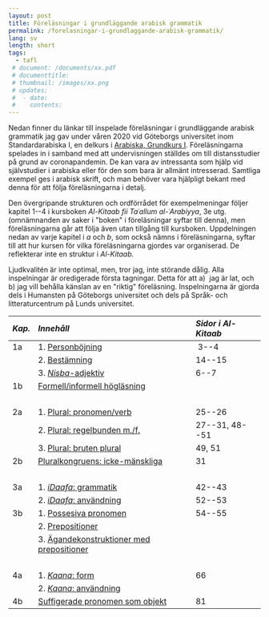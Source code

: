 ```yaml
---
layout: post
title: Föreläsningar i grundläggande arabisk grammatik
permalink: /forelasningar-i-grundlaggande-arabisk-grammatik/
lang: sv
length: short
tags:
  - tafl
 # document: /documents/xx.pdf
 # documenttitle: 
 # thumbnail: /images/xx.png
 # updates: 
 #  - date:
 #    contents:
---
```


Nedan finner du länkar till inspelade föreläsningar i grundläggande arabisk grammatik jag gav under våren 2020  vid Göteborgs universitet inom Standardarabiska&nbsp;I, en delkurs i [Arabiska, Grundkurs&nbsp;I](https://utbildning.gu.se/kurser/kurs_information/?courseId=AR1100&subjectType=grundKurs). Föreläsningarna spelades in i samband med att undervisningen ställdes om till distansstudier på grund av coronapandemin. De kan vara av intressanta som hjälp vid självstudier i arabiska eller för den som bara är allmänt intresserad.  Samtliga exempel ges i arabisk skrift, och man behöver vara hjälpligt bekant med denna för att följa föreläsningarna i detalj.

Den övergripande strukturen och ordförrådet för exempelmeningar följer kapitel 1--4 i kursboken *Al-Kitaab fii Taʿallum al-ʿArabiyya*, 3e utg. (omnämnanden av saker i "boken" i föreläsningar syftar till denna), men föreläsningarna går att följa även utan tillgång till kursboken. Uppdelningen nedan av varje kapitel i *a* och&nbsp;*b*, som också nämns i föreläsningarna, syftar till att hur kursen för vilka föreläsningarna gjordes var organiserad. De reflekterar inte en struktur i *Al-Kitaab.*

Ljudkvalitén är inte optimal, men, tror jag, inte störande dålig. Alla inspelningar är oredigerade första tagningar. Detta för att a)&nbsp; jag är lat, och b)&nbsp;jag vill behålla känslan av en "riktig" föreläsning. Inspelningarna är gjorda dels i Humansten på Göteborgs universitet och dels på Språk- och litteraturcentrum på Lunds universitet.

| *Kap.* | *Innehåll*                                                                                                                 | *Sidor i Al-Kitaab* |
| :--    | :-------------------------------------                                                                                     | :------------------ |
| 1a     | 1. [Personböjning](https://play.gu.se/media/1a1-personbojning+%28inget+intro%29/0_lldbix3o)                                |  3--4               |
|        | 2. [Bestämning](https://play.gu.se/media/1a2-bestamning/0_45qpfd1u)                                                        | 14--15              |
|        | 3. [*Nisba*-adjektiv](https://play.gu.se/media/1a3-nisba/0_9yb6zso4)                                                       | 6--7                |
| 1b     | [Formell/informell högläsning](https://play.gu.se/media/1b1-formell-och-informell-hoglasning/0_59b69hke)                   |                     |
| &nbsp; |                                                                                                                            |                     |
| 2a     | 1. [Plural: pronomen/verb](https://play.gu.se/media/2a1-person/0_6h0zqmvy)                                                 | 25--26              |
|        | 2. [Plural: regelbunden m./f.](https://play.gu.se/media/2a2-reg-mf-pl/0_6d18vrbc)                                          | 27--31, 48--51      |
|        | 3. [Plural: bruten plural](https://play.gu.se/media/2a3-bruten-pl/0_8lynzr5y)                                              | 49, 51              |
| 2b     | [Pluralkongruens: icke-mänskliga](https://play.gu.se/media/2b-pluralkongruens/0_qr9yt3bk)                                  | 31                  |
| &nbsp; |                                                                                                                            |                     |
| 3a     | 1. [*iDaafa*: grammatik](https://play.gu.se/media/3a1-idaafa/0_r91afcmp)                                                   | 42--43              |
|        | 2. [*iDaafa*: användning](https://play.gu.se/media/3a2-idaafa/0_x96sll2v)                                                  | 52--53              |
| 3b     | 1. [Possesiva pronomen](https://play.gu.se/media/3b1+-++possesiva+pronomen/0_w4rpmzqw)                                     | 54--55              |
|        | 2. [Prepositioner](https://play.gu.se/media/3b2+-+prepositioner/0_u3t5cijn)                                                |                     |
|        | 3. [Ägandekonstruktioner med prepositioner](https://play.gu.se/media/3b3+-+%C3%A4gandekonstruktioner+med+prep./0_rmacszwx) |                     |
| &nbsp; |                                                                                                                            |                     |
| 4a     | 1. [*Kaana*: form](https://play.gu.se/media/4a1+kaana+-+form/0_bh8esbtm)                                                   | 66                  |
|        | 2. [*Kaana*: användning](https://play.gu.se/media/4a2+kaana+-+anv%C3%A4ndning/0_a5bunjr1)                                  |                     |
| 4b     | [Suffigerade pronomen som objekt](https://play.gu.se/media/4a3+suffigerade+pronomen+som+objekt/0_4o3mja3u)                 | 81                  |
